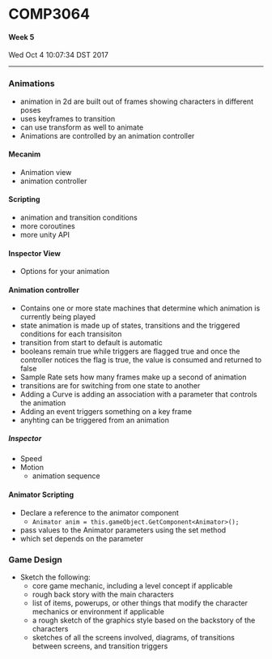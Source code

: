 # COMP3064
#### Week 5
Wed Oct  4 10:07:34 DST 2017

___

### Animations
- animation in 2d are built out of frames showing characters in different poses
- uses keyframes to transition 
- can use transform as well to animate
- Animations are controlled by an animation controller 
#### Mecanim
- Animation view 
- animation controller
#### Scripting
- animation and transition conditions
- more coroutines
- more unity API
#### Inspector View
- Options for your animation
#### Animation controller
- Contains one or more state machines that determine which animation is currently being played
- state animation is made up of states, transitions and the triggered conditions for each transisiton
- transition from start to default is automatic
- booleans remain true while triggers are flagged true and once the controller notices the flag is true, the value is consumed and returned to false
- Sample Rate sets how many frames make up a second of animation
- transitions are for switching from one state to another
- Adding a Curve is adding an association with a parameter that controls the animation
- Adding an event triggers something on a key frame
- anyhting can be triggered from an animation
##### Inspector
- Speed
- Motion
  - animation sequence
#### Animator Scripting
- Declare a reference to the animator component
  - `Animator anim = this.gameObject.GetComponent<Animator>();`
- pass values to the Animator parameters using the set method
- which set depends on the parameter
### Game Design
- Sketch the following:
  - core game mechanic, including a level concept if applicable
  - rough back story with the main characters
  - list of items, powerups, or other things that modify the character mechanics or environment if applicable
  - a rough sketch of the graphics style based on the backstory of the characters
  - sketches of all the screens involved, diagrams, of transitions between screens, and transition triggers
